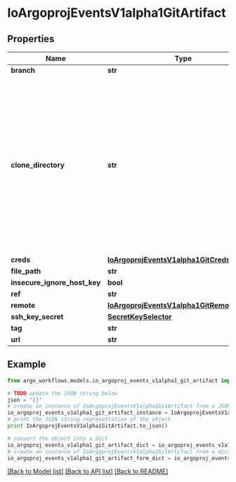 # IoArgoprojEventsV1alpha1GitArtifact


## Properties

Name | Type | Description | Notes
------------ | ------------- | ------------- | -------------
**branch** | **str** |  | [optional] 
**clone_directory** | **str** | Directory to clone the repository. We clone complete directory because GitArtifact is not limited to any specific Git service providers. Hence we don&#39;t use any specific git provider client. | [optional] 
**creds** | [**IoArgoprojEventsV1alpha1GitCreds**](IoArgoprojEventsV1alpha1GitCreds.md) |  | [optional] 
**file_path** | **str** |  | [optional] 
**insecure_ignore_host_key** | **bool** |  | [optional] 
**ref** | **str** |  | [optional] 
**remote** | [**IoArgoprojEventsV1alpha1GitRemoteConfig**](IoArgoprojEventsV1alpha1GitRemoteConfig.md) |  | [optional] 
**ssh_key_secret** | [**SecretKeySelector**](SecretKeySelector.md) |  | [optional] 
**tag** | **str** |  | [optional] 
**url** | **str** |  | [optional] 

## Example

```python
from argo_workflows.models.io_argoproj_events_v1alpha1_git_artifact import IoArgoprojEventsV1alpha1GitArtifact

# TODO update the JSON string below
json = "{}"
# create an instance of IoArgoprojEventsV1alpha1GitArtifact from a JSON string
io_argoproj_events_v1alpha1_git_artifact_instance = IoArgoprojEventsV1alpha1GitArtifact.from_json(json)
# print the JSON string representation of the object
print IoArgoprojEventsV1alpha1GitArtifact.to_json()

# convert the object into a dict
io_argoproj_events_v1alpha1_git_artifact_dict = io_argoproj_events_v1alpha1_git_artifact_instance.to_dict()
# create an instance of IoArgoprojEventsV1alpha1GitArtifact from a dict
io_argoproj_events_v1alpha1_git_artifact_form_dict = io_argoproj_events_v1alpha1_git_artifact.from_dict(io_argoproj_events_v1alpha1_git_artifact_dict)
```
[[Back to Model list]](../README.md#documentation-for-models) [[Back to API list]](../README.md#documentation-for-api-endpoints) [[Back to README]](../README.md)


